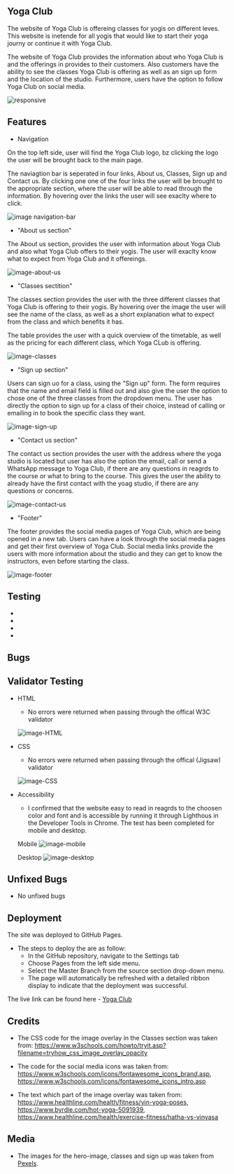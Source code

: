 ## Yoga Club

The website of Yoga Club is offereing classes for yogis on different leves. This website is inetende for all yogis that would like to start their yoga journy or continue it with Yoga Club. 

The website of Yoga Club provides the information about who Yoga Club is and the offerings in provides to their customers. Also customers have the ability to see the classes Yoga Club is offering as well as an sign up form and the location of the studio. Furthermore, users have the option to follow Yoga Club on social media. 

![responsive](https://user-images.githubusercontent.com/114663540/201791642-e9f65474-b57d-44aa-a138-2aa1ca6cfae8.png)

## Features 

- Navigation 

On the top left side, user will find the Yoga Club logo, bz clicking the logo the user will be brought back to the main page. 

The naviagtion bar is seperated in four links, About us, Classes, Sign up and Contact us. By clicking one one of the four links the user will be brought to the appropriate section, where the user will be able to read through the information. By hovering over the links the user will see exaclty where to click. 

![image navigation-bar](https://user-images.githubusercontent.com/114663540/201788860-79e45bf6-b33e-4acb-af68-ba5992ca1268.png)

- "About us section"

The About us section, provides the user with information about Yoga Club and also what Yoga Club offers to their yogis. The user will exaclty know what to expect from Yoga Club and it offereings. 

![image-about-us](https://user-images.githubusercontent.com/114663540/201788944-afa64745-5620-43e0-928a-28ae137fcee6.png)

- "Classes sectition" 

The classes section provides the user with the three different classes that Yoga Club is offering to their yogis. By hovering over the image the user will see the name of the class, as well as a short explanation what to expect from the class and which benefits it has. 

The table provides the user with a quick overview of the timetable, as well as the pricing for each different class, which Yoga CLub is offering. 

![image-classes](https://user-images.githubusercontent.com/114663540/201789028-c1304856-bf4d-41b8-8078-1b656b61c19c.png)

- "Sign up section" 

Users can sign uo for a class, using the "Sign up" form. The form requires that the name and email field is filled out and also give the user the option to chose one of the three classes from the dropdown menu. The user has directly the option to sign up for a class of their choice, instead of calling or emailing in to book the specific class they want. 

![image-sign-up](https://user-images.githubusercontent.com/114663540/201789062-f85f5b1e-a20f-48ec-899a-fa57778abbb0.png)

- "Contact us section" 

The contact us section provides the user with the address where the yoga studio is located but user has also the option the email, call or send a WhatsApp message to Yoga Club, if there are any questions in reagrds to the course or what to bring to the course. This gives the user the ability to already have the first contact with the yoag studio, if there are any questions or concerns. 

![image-contact-us](https://user-images.githubusercontent.com/114663540/201789121-e766aa34-8658-4182-85a0-f194eb9b75a7.png)

- "Footer" 

The footer provides the social media pages of Yoga Club, which are being opened in a new tab. Users can have a look through the social media pages and get their first overview of Yoga Club. Social media links provide the users with more information about the studio and they can get to know the instructors, even before starting the class. 

![image-footer](https://user-images.githubusercontent.com/114663540/201789174-29dd2687-34e6-4b90-8d5e-79faa05ac3a0.png)

## Testing 

- 

-

-

-

## Bugs 


## Validator Testing 

- HTML 
    - No errors were returned when passing through the offical W3C validator 

    ![image-HTML](https://user-images.githubusercontent.com/114663540/201789778-e8b20fa9-9230-448b-a099-8fcefdc63844.png)

- CSS
    - No errors were returned when passing through the offical (Jigsaw) validator 

    ![image-CSS](https://user-images.githubusercontent.com/114663540/201789984-82fa104d-3aca-46b9-89b1-70cee0ddab7b.png)

- Accessibility 
    - I confirmed that the website easy to read in reagrds to the choosen color and font and is accessible by running it through Lighthous in the Developer Tools in Chrome. The test has been completed for mobile and desktop. 

    Mobile
    ![image-mobile](https://user-images.githubusercontent.com/114663540/201789727-16e20475-949d-41d8-8c91-63d544e75a40.png)

    Desktop 
    ![image-desktop](https://user-images.githubusercontent.com/114663540/201789681-9ef97b1b-9554-4bbb-8dad-f6b7a5a12101.png)

## Unfixed Bugs 

- No unfixed bugs 

## Deployment 

The site was deployed to GitHub Pages. 

- The steps to deploy the are as follow: 
    - In the GitHub repository, navigate to the Settings tab
    - Choose Pages from the left side menu.
    - Select the Master Branch from the source section drop-down menu.
    - The page will automatically be refreshed with a detailed ribbon display to indicate that the deployment was successful.


The live link can be found here - [Yoga Club](https://a-wgn.github.io/yoga-club-pp1/)


## Credits 

- The CSS code for the image overlay in the Classes section was taken from: 
https://www.w3schools.com/howto/tryit.asp?filename=tryhow_css_image_overlay_opacity

- The code for the social media icons was taken from: https://www.w3schools.com/icons/fontawesome_icons_brand.asp, https://www.w3schools.com/icons/fontawesome_icons_intro.asp

- The text which part of the image overlay was taken from: https://www.healthline.com/health/fitness/yin-yoga-poses, https://www.byrdie.com/hot-yoga-5091939, https://www.healthline.com/health/exercise-fitness/hatha-vs-vinyasa

## Media 

- The images for the hero-image, classes and sign up was taken from [Pexels](https://www.pexels.com/search/yoga%20class/). 
